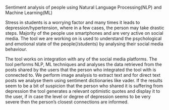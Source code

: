 Sentiment analysis of people using Natural Language Processing(NLP) and Machine Learning(ML) 

Stress in students is a worrying factor and many times it leads to depression/hypertension, where in a few cases, the person may take drastic steps. Majority of the people use smartphones and are very active on social media. The tool we are working on is used to understand the psychological and emotional state of the people(/students) by analysing their social media behaviour. 

The tool works on integration with any of the social media platforms. The tool performs NLP, ML techniques and analyses the data retrieved from the posts shared by the users that the person who integrated the tool with is connected to. We perform image analysis to extract text and for direct text posts we analyse them using sentiment dictionaries like vader. If the results seem to be a bit of suspicion that the person who shared it is suffering from depression the tool generates a relevant optimistic quotes and display it to the user, if in case the level or degree of depression seems to be very severe then the person’s closest connections are informed.

